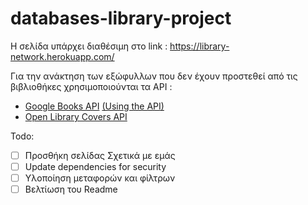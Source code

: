 # databases-library-project

Η σελίδα υπάρχει διαθέσιμη στο link : https://library-network.herokuapp.com/

Για την ανάκτηση των εξώφυλλων που δεν έχουν προστεθεί από τις βιβλιοθήκες χρησιμοποιούνται τα API : 
+ [Google Books API](https://developers.google.com/books) [(Using the API)](https://developers.google.com/books/docs/v1/using)
+ [Open Library Covers API](https://openlibrary.org/dev/docs/api/covers)


Todo:
- [ ] Προσθήκη σελίδας Σχετικά με εμάς
- [ ] Update dependencies for security
- [ ] Υλοποίηση μεταφορών και φίλτρων
- [ ] Βελτίωση του Readme
